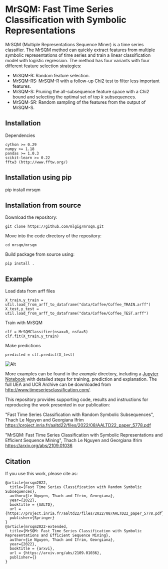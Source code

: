 # MrSQM: Fast Time Series Classification with Symbolic Representations

MrSQM (Multiple Representations Sequence Miner) is a time series classifier. The 
MrSQM method can quickly extract features from multiple symbolic representations of time series and train a linear classification model with logistic regression. The method has four variants with four different feature selection strategies:

  * MrSQM-R: Random feature selection.
  * MrSQM-RS: MrSQM-R with a follow-up Chi2 test to filter less important features.
  * MrSQM-S: Pruning the all-subsequence feature space with a Chi2 bound and selecting the optimal set of top *k* subsequences.
  * MrSQM-SR: Random sampling of the features from the output of MrSQM-S.

## Installation

Dependencies
```
cython >= 0.29
numpy >= 1.18
pandas >= 1.0.3
scikit-learn >= 0.22
fftw3 (http://www.fftw.org/)
```
## Installation using pip
pip install mrsqm


## Installation from source
Download the repository: 
```
git clone https://github.com/mlgig/mrsqm.git
```
Move into the code directory of the repository: 
```
cd mrsqm/mrsqm
```
Build package from source using: 
```
pip install .
```
## Example

Load data from arff files
```
X_train,y_train = util.load_from_arff_to_dataframe("data/Coffee/Coffee_TRAIN.arff")
X_test,y_test = util.load_from_arff_to_dataframe("data/Coffee/Coffee_TEST.arff")
```
Train with MrSQM
```
clf = MrSQMClassifier(nsax=0, nsfa=5)
clf.fit(X_train,y_train)
```

Make predictions
```
predicted = clf.predict(X_test)
```

![Alt](explanation-mrsqm-example.png) 

More examples can be found in the *example* directory, including a [Jupyter Notebook](https://github.com/mlgig/mrsqm/blob/main/example/Time_Series_Classification_and_Explanation_with_MrSQM.ipynb) with detailed steps for training, prediction and 
explanation.
The full UEA and UCR Archive can be downloaded from http://www.timeseriesclassification.com/.


This repository provides supporting code, results and instructions for reproducing the work presented in our publication:

"Fast Time Series Classification with Random Symbolic Subsequences", Thach Le Nguyen and Georgiana Ifrim
https://project.inria.fr/aaltd22/files/2022/08/AALTD22_paper_5778.pdf

"MrSQM: Fast Time Series Classification with Symbolic Representations and Efficient Sequence Mining", Thach Le Nguyen and Georgiana Ifrim
https://arxiv.org/abs/2109.01036

## Citation
If you use this work, please cite as:
```
@article{mrsqm2022,
  title={Fast Time Series Classification with Random Symbolic Subsequences},
  author={Le Nguyen, Thach and Ifrim, Georgiana},
  year={2022},
  booktitle = {AALTD},
  url = {https://project.inria.fr/aaltd22/files/2022/08/AALTD22_paper_5778.pdf},
  publisher={Springer}
}
@article{mrsqm2022-extended,
  title={MrSQM: Fast Time Series Classification with Symbolic Representations and Efficient Sequence Mining},
  author={Le Nguyen, Thach and Ifrim, Georgiana},
  year={2022},
  booktitle = {arxvi},
  url = {https://arxiv.org/abs/2109.01036},
  publisher={}
}
```

